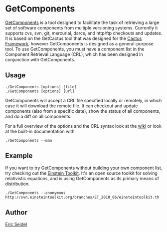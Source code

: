 GetComponents
=============
[GetComponents][] is a tool designed to facilitate the task of retrieving
a large set of software components from multiple versioning systems.
Currently it supports cvs, svn, git, mercurial, darcs, and http/ftp checkouts
and updates. It is based on the GetCactus tool that was designed for the
[Cactus Framework][cctk], however GetComponents is designed as a general-purpose
tool. To use GetComponents, you must have a component list in the Component
Retrieval Language (CRL), which has been designed in conjunction with
GetComponents.

Usage
-----
    ./GetComponents [options] [file]
    ./GetComponents [options] [url]

GetComponents will accept a CRL file specified locally or remotely, in which case
it will download the remote file. It can checkout and update components (also from a
specific date), show the status of all components, and do a diff on all components.

For a full overview of the options and the CRL syntax look at the [wiki][]
or look at the built-in documentation with

    ./GetComponents --man

Example
-------
If you want to try GetComponents without building your own component list, try
checking out the [Einstein Toolkit][et]. It's an open source toolkit for solving
relativistic equations, and is using GetComponents as its primary means of
distribution.

    ./GetComponents --anonymous http://svn.einsteintoolkit.org/branches/ET_2010_06/einsteintoolkit.th

Author
------
[Eric Seidel][eseidel]

[eseidel]:http://www.eseidel.org
[GetComponents]:http://www.eseidel.org/projects/GetComponents
[cctk]:http://www.cactuscode.org
[wiki]:http://github.com/gridaphobe/GetComponents/wiki
[et]:http://www.einsteintoolkit.org